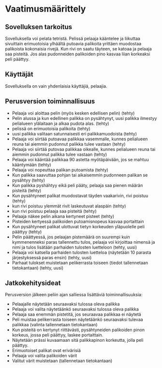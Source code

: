 # Vaatimusmäärittely

## Sovelluksen tarkoitus

Sovelluksella voi pelata tetristä. Pelissä pelaaja kääntelee ja liikuttaa sivuittain erimuotoisia ylhäältä putoavia palikoita yrittäen muodostaa palikoista kokonaisia rivejä. Kun rivi on saatu täyteen, se katoaa ja pelaaja saa pisteitä. Jos alas pudonneiden palikoiden pino kasvaa liian korkeaksi peli päättyy.

## Käyttäjät

Sovelluksella on vain yhdenlaisia käyttäjiä, pelaajia.

## Perusversion toiminnallisuus

* Pelaaja voi aloittaa pelin (myös kesken edellisen pelin) (tehty)
* Pelin alussa ja kun edellinen palikka on pysähtynyt, uusi palikka ilmestyy pelialueen ylälaitaan ja alkaa pudota alas. (tehty)
* pelissä on erimuotoisia palikoita (tehty)
* uusi palikka valitaan satunnaisesti eri palikkamuodoista (tehty)
* Pelaaja voi siirtää putoavaa palikkaa vasemmalle, kunnes pelialueen reuna tai aiemmin pudonnut palikka tulee vastaan (tehty)
* Pelaaja voi siirtää putovaa palikkaa oikealle, kunnes pelialueen reuna tai aiemmin pudonnut palikka tulee vastaan (tehty)
* Pelaaja voi kääntää palikkaa 90 astetta myötäpäivään, jos se mahtuu kääntymään (tehty)
* Pelaaja voi nopeuttaa palikan putoamista (tehty)
* Kun palikka saavuttaa pohjan tai aikaisemmin pudonneen palikan se pysähtyy (tehty)
* Kun palikka pyshähtyy eikä peli pääty, pelaaja saa pienen määrän pisteitä (tehty)
* Kun pysähtyneet palikat muodostavat täyden vaakarivin, rivi poistuu (tehty)
* kun rivi poistuu ylemmät rivit laskeutuvat alaspäin (tehty)
* kun rivi poistuu pelaaja saa pisteitä (tehty)
* Pelaaja näkee pelin aikana kertyneet pisteet (tehty)
* Pisteiden kertyessä palikoiden putoamisnopeus kasvaa portaittain
* Kun pysähtyneet palikat ulottuvat tietyn korkeuden yläpuolelle peli päättyy (tehty)
* Pelin päättyessä, jos pelaajan pistemäärä on suurempi kuin kymmenenneksi paras tallennettu tulos, pelaaja voi kirjoittaa nimensä ja nimi ja tulos lisätään parhaiden tulosten luetteloon (tehty, uusi)
* Pelaaja voi katsella parhaiden tulosten luetteloa (näytetään 10 parasta järjestyksessä paras ensin) (tehty, uusi)
* Parhaat tulokset muistetaan pelikerrasta toiseen (tiedot tallennetaan tietokantaan) (tehty, uusi)

## Jatkokehitysideat

Perusversion jälkeen peliin ajan salliessa lisättäviä toiminnallisuuksia:
* Pelaajalle näytetään seuraavaksi tulossa oleva palikka
* Pelaaja voi valita näytetäänkö seuraavaksi tulossa oleva palikka
* Pelaaja saa enemmän pistetitä, jos seuraavaa palikkaa ei näytetä
* Peli muistaa pelikerrasta toiseen näytetäänkö seuraavaksi tulevaa palikkaa (valinta tallennetaan tietokantaan)
* Kun pisteitä on kertynyt riittävästi, pysähtyneiden palikoiden pinon korkeus, jossa peli päättyy, laskee portaittain.
* Näytetään prässi kuvaamaan sitä palikkapinon korkeutta, jolla peli päättyy.
* Erimuotoiset palikat ovat erivärisiä
* Pelaaja voi valita palikoiden värit
* Valitut värit muistetaan (tallennetaan tietokantaan)


